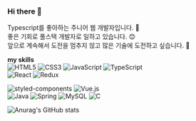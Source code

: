### Hi there 👋

Typescript를 좋아하는 주니어 웹 개발자입니다. 🤩 <br/>
좋은 기회로 풀스택 개발자로 일하고 있습니다. 😊 <br/>
앞으로 계속해서 도전을 멈추지 않고 많은 기술에 도전하고 싶습니다. 👻 <br />

**my skills**  
<img alt="HTML5" src ="https://img.shields.io/badge/HTML5-E34F26.svg?&style=for-the-badge&logo=HTML5&logoColor=white"/> 
<img alt="CSS3" src ="https://img.shields.io/badge/CSS3-1572B6.svg?&style=for-the-badge&logo=CSS3&logoColor=white"/> 
<img alt="JavaScript" src ="https://img.shields.io/badge/JavaScript-F7DF1E.svg?&style=for-the-badge&logo=JavaScript&logoColor=black"/> 
<img alt="TypeScript" src ="https://img.shields.io/badge/TypeScript-3178C6.svg?&style=for-the-badge&logo=TypeScript&logoColor=white"/> <br/>
<img alt="React" src ="https://img.shields.io/badge/React-61DAFB.svg?&style=for-the-badge&logo=React&logoColor=black"/>
<img alt="Redux" src ="https://img.shields.io/badge/Redux-764ABC.svg?&style=for-the-badge&logo=Redux&logoColor=white"/>

<img alt="styled-components" src ="https://img.shields.io/badge/styled--components-DB7093.svg?&style=for-the-badge&logo=styled-components&logoColor=white"/>
<img alt="Vue.js" src ="https://img.shields.io/badge/Vue.js-4FC08D.svg?&style=for-the-badge&logo=Vue.js&logoColor=white"/> <br />
<img alt="Java" src ="https://img.shields.io/badge/Java-007396.svg?&style=for-the-badge&logo=Java&logoColor=white"/>
<img alt="Spring" src ="https://img.shields.io/badge/Spring-6DB33F.svg?&style=for-the-badge&logo=Spring&logoColor=white"/>
<img alt="MySQL" src ="https://img.shields.io/badge/MySQL-4479A1.svg?&style=for-the-badge&logo=MySQL&logoColor=white"/>
<img alt="C" src ="https://img.shields.io/badge/C-A8B9CC.svg?&style=for-the-badge&logo=C&logoColor=black"/> <br />

![Anurag's GitHub stats](https://github-readme-stats.vercel.app/api?username=injubi&show_icons=true&theme=radical)



<!--
**Jubi-In/Jubi-In** is a ✨ _special_ ✨ repository because its `README.md` (this file) appears on your GitHub profile.

Here are some ideas to get you started:

- 🔭 I’m currently working on ...
- 🌱 I’m currently learning ...
- 👯 I’m looking to collaborate on ...
- 🤔 I’m looking for help with ...
- 💬 Ask me about ...
- 📫 How to reach me: ...
- 😄 Pronouns: ...
- ⚡ Fun fact: ...
-->
